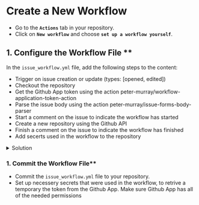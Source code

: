#  **Create a New Workflow**

- Go to the **`Actions`** tab in your repository.
- Click on **`New workflow`** and choose **`set up a workflow yourself`**.

## 1. Configure the Workflow File **

In the `issue_workflow.yml` file, add the following steps to the content:

* Trigger on issue creation or update (types: [opened, edited])
* Checkout the repository
* Get the Github App token using the action peter-murray/workflow-application-token-action
* Parse the issue body using the action peter-murray/issue-forms-body-parser
* Start a comment on the issue to indicate the workflow has started
* Create a new repository using the Github API
* Finish a comment on the issue to indicate the workflow has finished
* Add secerts used in the workflow to the repository

<details>
    <summary>Solution</Summary>
    
```yaml
name: Issue Triggered Workflow

on:
  issues:
    types: [opened, edited]

jobs:
  handle-issue:
    runs-on: ubuntu-latest
    steps:
    
        # Checkout
        - name: Checkout
          uses: actions/checkout@v3

        #Get token
        - name: Get Token for checkout target organizatiom
          id: get_workflow_token_target
          uses: peter-murray/workflow-application-token-action@v2
          with:
            application_id: ${{ secrets.APP_ID }}
            application_private_key: ${{ secrets.APP_SECRET }}
          

        #TODO: Add step to read input by using action peter-murray/issue-forms-body-parser
        - name: Run Issue form parser
          id: parse
          uses: peter-murray/issue-forms-body-parser@v2.0.0
          with:
            issue_id: ${{ github.event.issue.number }}
            separator: '###'
            label_marker_start: '>>'
            label_marker_end: '<<'

        - name: Start Workflow Comment
          uses: actions/github-script@v7
          with:
            github-token: ${{ steps.get_workflow_token_target.outputs.token }}
            script: |
              const issueNr = context.payload.issue.number;
              github.rest.issues.createComment({
                issue_number: issueNr,
                owner: context.repo.owner,
                repo: context.repo.repo,
                body: 'Workflow started 🚀'
              });

        # Step to read input by using 
        - name: Publish output variables
          uses: actions/github-script@v7
          id: generate_variables
          env:
            demo_payload: ${{ steps.parse.outputs.payload  }}
          with:
            script: |
                  demoPayload = JSON.parse(process.env.demo_payload);
                  const repository = demoPayload['repo-name'];
                  return repository;
        
        - name: Create a New Repository
          uses: actions/github-script@v7
          with:
            github-token: ${{ secrets.MY_PAT }}
            script: |
              const repoName = ${{ steps.generate_variables.outputs.result }};
              await github.rest.repos.createForAuthenticatedUser({
                name: repoName
              });
              
        - name: Finish Workflow Comment
          uses: actions/github-script@v6
          with:
            github-token: ${{ steps.get_workflow_token_target.outputs.token }}
            script: |
              const issueNr = context.payload.issue.number;
              github.rest.issues.createComment({
                issue_number: issueNr,
                owner: context.repo.owner,
                repo: context.repo.repo,
                body: 'Workflow finished 🏁'
              });

```

</details>


### 1. Commit the Workflow File**

* Commit the `issue_workflow.yml`  file to your repository.
* Set up necessery secrets that were used in the workflow, to retrive a temporary the token from the Github App. Make sure Github App has all of the needed permissions


